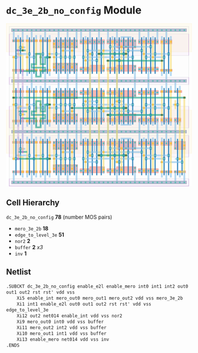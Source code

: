 # `dc_3e_2b_no_config` Module
![Layout](dc_3e_2b_no_config.png)

## Cell Hierarchy

`dc_3e_2b_no_config` **78** (number MOS pairs)
- `mero_3e_2b` **18**
- `edge_to_level_3e` **51**
- `nor2` **2**
- `buffer` **2** *x3*
- `inv` **1**

## Netlist

```
.SUBCKT dc_3e_2b_no_config enable_e2l enable_mero int0 int1 int2 out0 out1 out2 rst rst' vdd vss
    Xi5 enable_int mero_out0 mero_out1 mero_out2 vdd vss mero_3e_2b
    Xi1 int1 enable_e2l out0 out1 out2 rst rst' vdd vss edge_to_level_3e
    Xi12 out2 net014 enable_int vdd vss nor2
    Xi9 mero_out0 int0 vdd vss buffer
    Xi11 mero_out2 int2 vdd vss buffer
    Xi10 mero_out1 int1 vdd vss buffer
    Xi13 enable_mero net014 vdd vss inv
.ENDS
```
